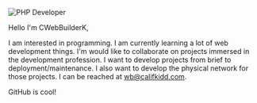 ![PHP Developer](https://img.shields.io/badge/PHP-Developer-orange#php)

Hello I'm CWebBuilderK,

I am interested in programming. I am currently learning a lot of web development things. I'm would like to collaborate on projects immersed in the development profession. I want to develop projects from brief to deployment/maintenance. I also want to develop the physical network for those projects. I can be reached at wb@califkidd.com. 

GitHub is cool!
